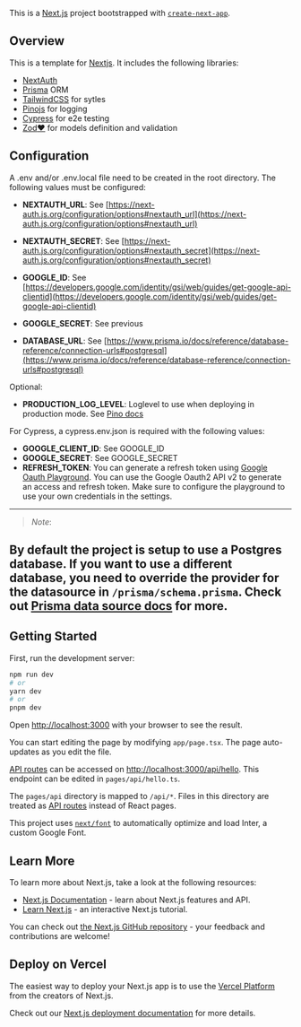 This is a [Next.js](https://nextjs.org/) project bootstrapped with [`create-next-app`](https://github.com/vercel/next.js/tree/canary/packages/create-next-app).

## Overview

This is a template for [Nextjs](https://nextjs.org/). It includes the following libraries:

- [NextAuth](https://next-auth.js.org/)
- [Prisma](https://prisma.io/) ORM
- [TailwindCSS](https://tailwindcss.com/) for sytles
- [Pinojs](https://github.com/pinojs/pino) for logging
- [Cypress](https://www.cypress.io/) for e2e testing
- [Zod:heart:](https://zod.dev/) for models definition and validation

## Configuration

A .env and/or .env.local file need to be created in the root directory. The following values must be configured:

- **NEXTAUTH_URL**: See [https://next-auth.js.org/configuration/options#nextauth_url](https://next-auth.js.org/configuration/options#nextauth_url)
- **NEXTAUTH_SECRET**: See [https://next-auth.js.org/configuration/options#nextauth_secret](https://next-auth.js.org/configuration/options#nextauth_secret)

- **GOOGLE_ID**: See [https://developers.google.com/identity/gsi/web/guides/get-google-api-clientid](https://developers.google.com/identity/gsi/web/guides/get-google-api-clientid)
- **GOOGLE_SECRET**: See previous
- **DATABASE_URL**: See [https://www.prisma.io/docs/reference/database-reference/connection-urls#postgresql](https://www.prisma.io/docs/reference/database-reference/connection-urls#postgresql)

Optional:

- **PRODUCTION_LOG_LEVEL**: Loglevel to use when deploying in production mode. See [Pino docs](https://github.com/pinojs/pino/blob/master/docs/api.md#level-string)

For Cypress, a cypress.env.json is required with the following values:

- **GOOGLE_CLIENT_ID**: See GOOGLE_ID
- **GOOGLE_SECRET**: See GOOGLE_SECRET
- **REFRESH_TOKEN**: You can generate a refresh token using [Google Oauth Playground](https://developers.google.com/oauthplayground/). You can use the Google Oauth2 API v2 to generate an access and refresh token. Make sure to configure the playground to use your own credentials in the settings.

---

> _Note_:

## By default the project is setup to use a Postgres database. If you want to use a different database, you need to override the provider for the datasource in `/prisma/schema.prisma`. Check out [Prisma data source docs](https://www.prisma.io/docs/reference/api-reference/prisma-schema-reference#datasource) for more.

## Getting Started

First, run the development server:

```bash
npm run dev
# or
yarn dev
# or
pnpm dev
```

Open [http://localhost:3000](http://localhost:3000) with your browser to see the result.

You can start editing the page by modifying `app/page.tsx`. The page auto-updates as you edit the file.

[API routes](https://nextjs.org/docs/api-routes/introduction) can be accessed on [http://localhost:3000/api/hello](http://localhost:3000/api/hello). This endpoint can be edited in `pages/api/hello.ts`.

The `pages/api` directory is mapped to `/api/*`. Files in this directory are treated as [API routes](https://nextjs.org/docs/api-routes/introduction) instead of React pages.

This project uses [`next/font`](https://nextjs.org/docs/basic-features/font-optimization) to automatically optimize and load Inter, a custom Google Font.

## Learn More

To learn more about Next.js, take a look at the following resources:

- [Next.js Documentation](https://nextjs.org/docs) - learn about Next.js features and API.
- [Learn Next.js](https://nextjs.org/learn) - an interactive Next.js tutorial.

You can check out [the Next.js GitHub repository](https://github.com/vercel/next.js/) - your feedback and contributions are welcome!

## Deploy on Vercel

The easiest way to deploy your Next.js app is to use the [Vercel Platform](https://vercel.com/new?utm_medium=default-template&filter=next.js&utm_source=create-next-app&utm_campaign=create-next-app-readme) from the creators of Next.js.

Check out our [Next.js deployment documentation](https://nextjs.org/docs/deployment) for more details.
